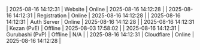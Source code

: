 | 2025-08-16 14:12:31 | Website | Online | 2025-08-16 14:12:28 |
| 2025-08-16 14:12:31 | Registration | Online | 2025-08-16 14:12:28 |
| 2025-08-16 14:12:31 | Auth Server | Online | 2025-08-16 14:12:28 |
| 2025-08-16 14:12:31 | Kezan (PvE) | Offline | 2025-08-03 17:58:02 |
| 2025-08-16 14:12:31 | Gurubashi (PvP) | Offline | N/A |
| 2025-08-16 14:12:31 | Cloudflare | Online | 2025-08-16 14:12:28 |
